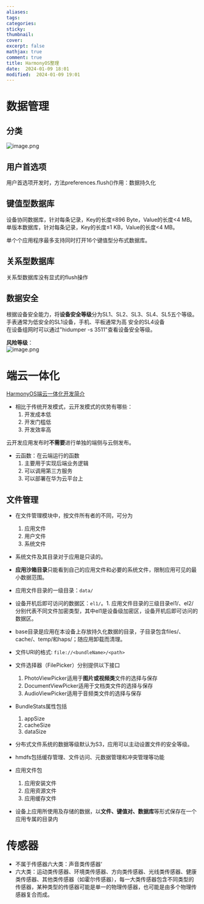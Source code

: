 ```yaml
---
aliases: 
tags: 
categories:
sticky:
thumbnail:
cover: 
excerpt: false
mathjax: true
comment: true
title: HarmonyOS整理
date:  2024-01-09 18:01
modified:  2024-01-09 19:01
---
```


# 数据管理

## 分类

![image.png](https://chillcharlie-img.oss-cn-hangzhou.aliyuncs.com/image%2F2024%2F01%2F09%2F18-48-42-7cbaa4af3a5b58f05cfd992630b79bb6-20240109184841-c3871c.png)

## 用户首选项

用户首选项开发时，方法preferences.flush()作用：数据持久化

## 键值型数据库

设备协同数据库，针对每条记录，Key的⻓度≤896 Byte，Value的⻓度<4 MB。  
单版本数据库，针对每条记录，Key的⻓度≤1 KB，Value的⻓度<4 MB。

单个个应⽤程序最多⽀持同时打开16个键值型分布式数据库。

## 关系型数据库

关系型数据库没有显式的flush操作

## 数据安全

根据设备安全能力，将**设备安全等级**分为SL1、SL2、SL3、SL4、SL5五个等级。  
⼿表通常为低安全的SL1设备，⼿机、平板通常为⾼ 安全的SL4设备  
在设备组⽹时可以通过"hidumper -s 3511"查看设备安全等级。

**风险等级**：  
![image.png](https://chillcharlie-img.oss-cn-hangzhou.aliyuncs.com/image%2F2024%2F01%2F09%2F19-04-18-29b240c7bfa7cf820c29c3a9f8d968b4-20240109190418-df20f0.png)

# 端云一体化

[HarmonyOS端云一体化开发简介](https://developer.huawei.com/consumer/cn/doc/harmonyos-guides-V2/agc-harmonyos-clouddev-overview-0000001489475661-V2)

- 相比于传统开发模式，云开发模式的优势有哪些：
	1. 开发成本低
	2. 开发门槛低
	3. 开发效率高

云开发应用发布时**不需要**进行单独的端侧与云侧发布。

- 云函数：在云端运行的函数
	1. 主要用于实现后端业务逻辑
	2. 可以调用第三方服务
	3. 可以部署在华为云平台上

## 文件管理

- 在文件管理模块中，按文件所有者的不同，可分为
	1. 应用文件
	2. 用户文件
	3. 系统文件

- 系统文件及其目录对于应用是只读的。

- **应用沙箱目录**只能看到自己的应用文件和必要的系统文件，限制应用可见的最小数据范围。

- 应用文件目录的一级目录：`data/`  
- 设备开机后即可访问的数据区：`el1/`。1. 应用文件目录的三级目录el1/、el2/分别代表不同文件加密类型，其中el1是设备级加密区，设备开机后即可访问的数据区。

- base目录是应用在本设备上存放持久化数据的目录，子目录包含files/、cache/、temp/和haps/；随应用卸载而清理。

- 文件URI的格式: `file://<bundleName>/<path>`

- 文件选择器（FilePicker）分别提供以下接口
	1. PhotoViewPicker适用于**图片或视频类**文件的选择与保存
	2. DocumentViewPicker适用于文档类文件的选择与保存
	3. AudioViewPicker适用于音频类文件的选择与保存

- BundleStats属性包括
	1. appSize
	2. cacheSize
	3. dataSize

- 分布式文件系统的数据等级默认为S3，应用可以主动设置文件的安全等级。

- hmdfs包括缓存管理、文件访问、元数据管理和冲突管理等功能

- 应用文件包
	1. 应用安装文件
	2. 应用资源文件
	3. 应用缓存文件

- 设备上应用所使用及存储的数据，以**文件、键值对、数据库**等形式保存在一个应用专属的目录内

# 传感器

- 不属于传感器六大类：声音类传感器‘
- 六大类：运动类传感器、环境类传感器、方向类传感器、光线类传感器、健康类传感器、其他类传感器（如霍尔传感器），每一大类传感器包含不同类型的传感器，某种类型的传感器可能是单一的物理传感器，也可能是由多个物理传感器复合而成。

 